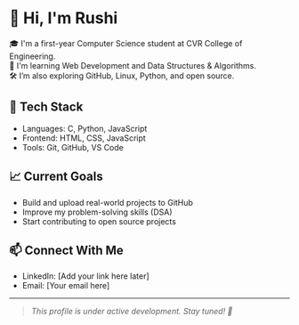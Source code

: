 # 👋 Hi, I'm Rushi

🎓 I'm a first-year Computer Science student at CVR College of Engineering.  
🚀 I'm learning Web Development and Data Structures & Algorithms.  
🛠️ I’m also exploring GitHub, Linux, Python, and open source.

## 🧰 Tech Stack
- Languages: C, Python, JavaScript
- Frontend: HTML, CSS, JavaScript
- Tools: Git, GitHub, VS Code

## 📈 Current Goals
- Build and upload real-world projects to GitHub
- Improve my problem-solving skills (DSA)
- Start contributing to open source projects

## 📫 Connect With Me
- LinkedIn: [Add your link here later]
- Email: [Your email here]

---

> *This profile is under active development. Stay tuned! 🚀*
